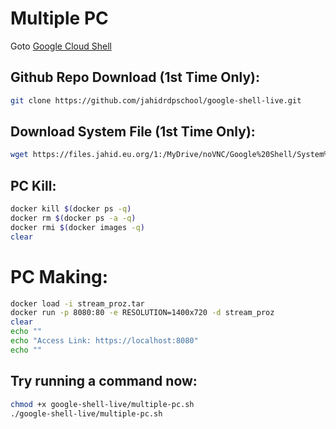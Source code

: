 # Multiple PC

Goto [Google Cloud Shell](https://shell.cloud.google.com/cloudshell/open?page=editor&shellonly=true&show=terminal&authuser=1)

## Github Repo Download (1st Time Only):

```bash
git clone https://github.com/jahidrdpschool/google-shell-live.git
```

## Download System File (1st Time Only):

```bash
wget https://files.jahid.eu.org/1:/MyDrive/noVNC/Google%20Shell/System%20Files/stream_proz.tar
```

## PC Kill:

```bash
docker kill $(docker ps -q)
docker rm $(docker ps -a -q)
docker rmi $(docker images -q)
clear
```

# PC Making:

```bash
docker load -i stream_proz.tar
docker run -p 8080:80 -e RESOLUTION=1400x720 -d stream_proz
clear
echo ""
echo "Access Link: https://localhost:8080"
echo ""
```

## Try running a command now:

```bash
chmod +x google-shell-live/multiple-pc.sh
./google-shell-live/multiple-pc.sh
```
